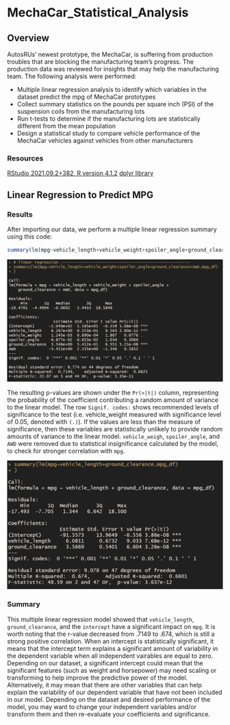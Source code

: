 # MechaCar_Statistical_Analysis

## Overview

AutosRUs’ newest prototype, the MechaCar, is suffering from production troubles that are blocking the manufacturing team’s progress. The production data was reviewed for insights that may help the manufacturing team.
The following analysis were performed: 
- Multiple linear regression analysis to identify which variables in the dataset predict the mpg of MechaCar prototypes
- Collect summary statistics on the pounds per square inch (PSI) of the suspension coils from the manufacturing lots
- Run t-tests to determine if the manufacturing lots are statistically different from the mean population
- Design a statistical study to compare vehicle performance of the MechaCar vehicles against vehicles from other manufacturers

### Resources 

[RStudio 2021.09.2+382, R version 4.1.2](https://docs.rstudio.com/resources/install-r/)
[dplyr library](https://dplyr.tidyverse.org/)

## Linear Regression to Predict MPG 

### Results

After importing our data, we perform a multiple linear regression summary using this code:

``` R
summary(lm(mpg~vehicle_length+vehicle_weight+spoiler_angle+ground_clearance+AWD,mpg_df))
```

![linear_Reg](Resources/linearReg.png)

The resulting p-values are shown under the `Pr(>|t|)` column, representing the probability of the coefficient contributing a random amount of variance to the linear model. 
The row `Signif. codes:` shows recommended levels of significance to the test (i.e. vehicle_weight measured with significance level of 0.05, denoted with `(.)`). If the values are less than the measure of significance, then these variables are statistically unlikely to provide random amounts of variance to the linear model. `vehicle_weigh`, `spoiler_angle`, and `AWD` were removed due to statistical insignificance calculated by the model, to check for stronger correlation with `mpg`. 
 
![linear_Reg2](Resources/linearReg2.png)

### Summary 

This multiple linear regression model showed that `vehicle_length`, `ground_clearance`, and the `intercept` have a significant impact on `mpg`. It is worth noting that the r-value decreased from .7149 to .674, which is still a strong positive correlation.  When an intercept is statistically significant, it means that the intercept term explains a significant amount of variability in the dependent variable when all independent vairables are equal to zero. Depending on our dataset, a significant intercept could mean that the significant features (such as weight and horsepower) may need scaling or transforming to help improve the predictive power of the model. Alternatively, it may mean that there are other variables that can help explain the variability of our dependent variable that have not been included in our model. Depending on the dataset and desired performance of the model, you may want to change your independent variables and/or transform them and then re-evaluate your coefficients and significance.